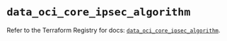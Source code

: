 # `data_oci_core_ipsec_algorithm`

Refer to the Terraform Registry for docs: [`data_oci_core_ipsec_algorithm`](https://registry.terraform.io/providers/oracle/oci/7.19.0/docs/data-sources/core_ipsec_algorithm).
